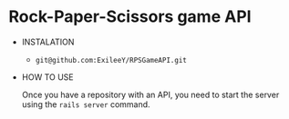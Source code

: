 # Rock-Paper-Scissors game API

* INSTALATION

  - `git@github.com:ExileeY/RPSGameAPI.git`

* HOW TO USE

  Once you have a repository with an API, you need to start the server using the `rails server` command.
